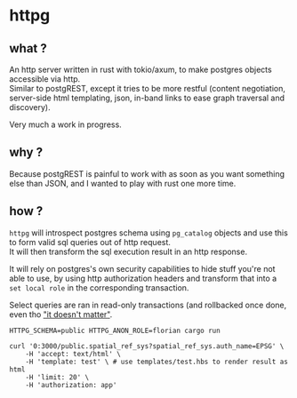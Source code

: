 # httpg

## what ?

An http server written in rust with tokio/axum, to make postgres objects accessible via http.  
Similar to postgREST, except it tries to be more restful (content negotiation, server-side html templating, json, in-band links to ease graph traversal and discovery).

Very much a work in progress.

## why ?

Because postgREST is painful to work with as soon as you want something else than JSON, and I wanted to play with rust one more time.  

## how ?

`httpg` will introspect postgres schema using `pg_catalog` objects and use this to form valid sql queries out of http request.  
It will then transform the sql execution result in an http response.

It will rely on postgres's own security capabilities to hide stuff you're not able to use, by using http authorization headers and transform that into a `set local role` in the corresponding transaction.

Select queries are ran in read-only transactions (and rollbacked once done, even tho ["it doesn't matter"](https://www.postgresql.org/message-id/flat/07FDEE0ED7455A48AC42AC2070EDFF7C67EBDF%40corpsrv2.tazznetworks.com).

```
HTTPG_SCHEMA=public HTTPG_ANON_ROLE=florian cargo run

curl '0:3000/public.spatial_ref_sys?spatial_ref_sys.auth_name=EPSG' \
    -H 'accept: text/html' \
    -H 'template: test' \ # use templates/test.hbs to render result as html
    -H 'limit: 20' \
    -H 'authorization: app'
```
